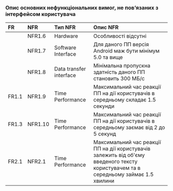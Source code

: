 ### Опис основних нефункціональних вимог, не пов’язаних з інтерфейсом користувача

|FR	|NFR|	Тип NFR|	Опис NFR|
|:-|:-|:-|:-|
|	|NFR1.6|	Hardware	|Особливості відсутні|
| |NFR1.7|	Software Interface|	Для даного ПП версія Android маж бути мінімум 5.0 та вище|
|| NFR1.8	|Data transfer interface|	Мінімальна пропускна здатність даного ПП становить 300 МБ/с|
|FR1.1	|NFR1.9	|Time Performance	|Максимальний час реакції ПП на дії користувачів в середньому складає 1.5 секунди|
|FR1.3|	NFR1.10	|Time Performance|	Максимальний час реакції ПП на дії користувачів в середньому заємає від 2 до 5 секунд|
|FR2.1|	NFR2.1	|Time Performance|	Максимальний час реакції ПП на дії користувачів залежить від об'єму введеного тексту користувачем та в середньому займає 1.5 хвилини|

